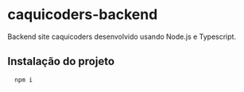 # caquicoders-backend
Backend site caquicoders desenvolvido usando Node.js e Typescript.

## Instalação do projeto

```javascript
  npm i
```
